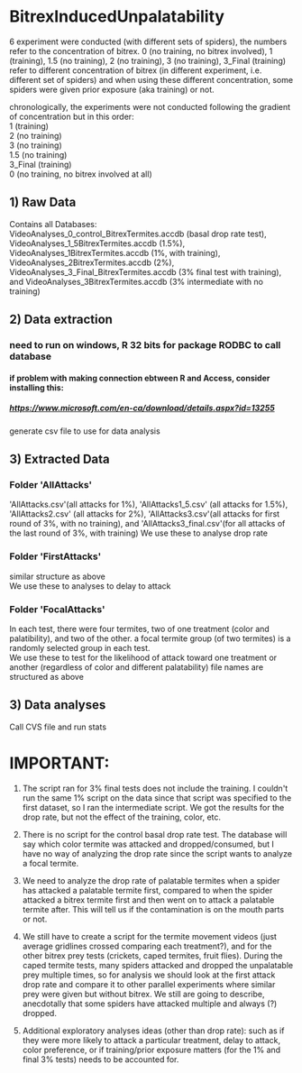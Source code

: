 # BitrexInducedUnpalatability

6 experiment were conducted (with different sets of spiders), the numbers refer to the concentration of bitrex. 0 (no training, no bitrex involved), 1 (training), 1.5 (no training), 2 (no training), 3 (no training), 3_Final (training) refer to different concentration of bitrex (in different experiment, i.e. different set of spiders) and when using these different concentration, some spiders were given prior exposure (aka training) or not.

chronologically, the experiments were not conducted following the gradient of concentration but in this order:  
1 (training)  
2 (no training)  
3 (no training)  
1.5 (no training)  
3_Final (training)  
0 (no training, no bitrex involved at all)

## 1) Raw Data  
Contains all Databases:  
VideoAnalyses_0_control_BitrexTermites.accdb (basal drop rate test),   VideoAnalyses_1_5BitrexTermites.accdb (1.5%),   VideoAnalyses_1BitrexTermites.accdb (1%, with training),   VideoAnalyses_2BitrexTermites.accdb (2%),   VideoAnalyses_3_Final_BitrexTermites.accdb (3% final test with training),   and VideoAnalyses_3BitrexTermites.accdb (3% intermediate with no training)  


## 2) Data extraction
### need to run on windows, R 32 bits for package RODBC to call database
#### if problem with making connection ebtween R and Access, consider installing this:
##### https://www.microsoft.com/en-ca/download/details.aspx?id=13255
generate csv file to use for data analysis

## 3) Extracted Data
### Folder 'AllAttacks'  
'AllAttacks.csv'(all attacks for 1%), 'AllAttacks1_5.csv' (all attacks for 1.5%), 'AllAttacks2.csv'
(all attacks for 2%), 'AllAttacks3.csv'(all attacks for first round of 3%, with no training), and 'AllAttacks3_final.csv'(for all attacks of the last round of 3%, with training)
We use these to analyse drop rate


### Folder 'FirstAttacks' 
similar structure as above  
We use these to analyses to delay to attack


### Folder 'FocalAttacks' 
In each test, there were four termites, two of one treatment (color and palatibility), and two of the other.
a focal termite group (of two termites) is a randomly selected group in each test.  
We use these to test for the likelihood of attack toward one treatment or another (regardless of color and different palatability)
file names are structured as above  



## 3) Data analyses  
Call CVS file and run stats



# IMPORTANT: 

 1. The script ran for 3% final tests does not include the training. I couldn't run the same 1% script on the data since that script was specified to the first dataset, so I ran the intermediate script. We got the results for the drop rate, but not the effect of the training, color, etc.

 2. There is no script for the control basal drop rate test. The database will say which color termite was attacked and dropped/consumed, but I have no way of analyzing the drop rate since the script wants to analyze a focal termite.  
 
3. We need to analyze the drop rate of palatable termites when a spider has attacked a palatable termite first, compared to when the spider attacked a bitrex termite first and then went on to attack a palatable termite after. This will tell us if the contamination is on the mouth parts or not.

4. We still have to create a script for the termite movement videos (just average gridlines crossed comparing each treatment?), and for the other bitrex prey tests (crickets, caped termites, fruit flies). During the caped termite tests, many spiders attacked and dropped the unpalatable prey multiple times, so for analysis we should look at the first attack drop rate and compare it to other parallel experiments where similar prey were given but without bitrex. We still are going to describe, anecdotally that some spiders have attacked multiple and always (?) dropped. 

5. Additional exploratory analyses ideas (other than drop rate): such as if they were more likely to attack a particular treatment, delay to attack, color preference, or if training/prior exposure matters (for the 1% and final 3% tests) needs to be accounted for.
